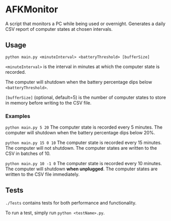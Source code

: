 # AFKMonitor
A script that monitors a PC while being used or overnight. Generates a daily CSV report of computer states at chosen intervals.

## Usage
`python main.py <minuteInterval> <batteryThreshold> [bufferSize]`

`<minuteInterval>` is the interval in minutes at which the computer state is recorded.

The computer will shutdown when the battery percentage dips below `<batteryThreshold>`.

`[bufferSize]` (optional, default=5) is the number of computer states to store in memory before writing to the CSV file.

### Examples
`python main.py 5 20`
The computer state is recorded every 5 minutes. The computer will shutdown when the battery percentage dips below 20%.

`python main.py 15 0 10`
The computer state is recorded every 15 minutes. The computer will not shutdown. The computer states are written to the CSV in batches of 10.

`python main.py 10 -1 0`
The computer state is recorded every 10 minutes. The computer will shutdown **when unplugged**. The computer states are written to the CSV file immediately.

## Tests
`./Tests` contains tests for both performance and functionality.

To run a test, simply run `python <testName>.py`.

